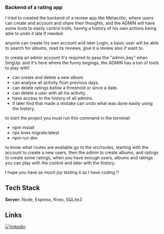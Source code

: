 ### Backend of a rating app

I tried to created the backend of a review app like Metacritic, where users can create and account and share their thoughts, and the ADMIN will have some tools to easily control trolls, having a history of his own actions being able to undo it late if needed.

anyone can create his own account and later Login, a basic user will be able to search for albums, read its reviews, give it a review also if want to.

to create an admin account it's required to pass the "admin_key" when SingUp:
and it's here where the funny begings, the ADMIN has a ton of tools to play with!

- can create and delete a new album.
- can analyse all activity from previous days.
- can delete ratings below a threshold or since a date.
- can delete a user with all his activity.
- have access to the history of all admins.
- if later find that made a mistake can undo what was done easily using the history.

to start the project you must run this command in the terminal:

- npm install
- npx knex migrate:latest
- npm run dev

to know what routes are available go to the src/routes, starting with the account to create a new users, then the admin to create albums, and ratings to create some ratings, when you have enough users, albums and ratings you can play with the control and later with the history.

I hope you have as much joy testing it as I have coding !!

## Tech Stack
**Server:** Node, Express, Knex, SQLite3

## Links
[![linkedin](https://img.shields.io/badge/linkedin-0A66C2?style=for-the-badge&logo=linkedin&logoColor=white)](https://www.linkedin.com/in/tarcisiomateus)